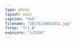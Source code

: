 ```yaml
---
type: photo
layout: main
caption: "Yak"
filename: "20171116031911.jpg"
fstop: "f/1.8"
exposure: "1/2336"
---
```

